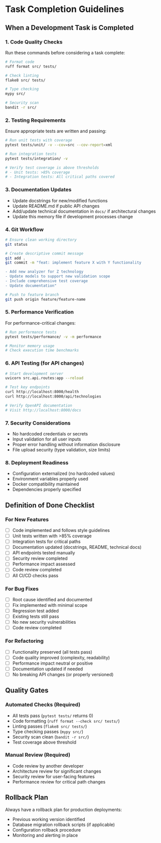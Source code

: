 # Task Completion Guidelines

## When a Development Task is Completed

### 1. Code Quality Checks
Run these commands before considering a task complete:

```bash
# Format code
ruff format src/ tests/

# Check linting
flake8 src/ tests/

# Type checking
mypy src/

# Security scan
bandit -r src/
```

### 2. Testing Requirements
Ensure appropriate tests are written and passing:

```bash
# Run unit tests with coverage
pytest tests/unit/ -v --cov=src --cov-report=xml

# Run integration tests
pytest tests/integration/ -v

# Verify test coverage is above thresholds
# - Unit tests: >85% coverage
# - Integration tests: All critical paths covered
```

### 3. Documentation Updates
- Update docstrings for new/modified functions
- Update README.md if public API changes
- Add/update technical documentation in `docs/` if architectural changes
- Update this memory file if development processes change

### 4. Git Workflow
```bash
# Ensure clean working directory
git status

# Create descriptive commit message
git add .
git commit -m "feat: implement feature X with Y functionality

- Add new analyzer for Z technology
- Update models to support new validation scope
- Include comprehensive test coverage
- Update documentation"

# Push to feature branch
git push origin feature/feature-name
```

### 5. Performance Verification
For performance-critical changes:

```bash
# Run performance tests
pytest tests/performance/ -v -m performance

# Monitor memory usage
# Check execution time benchmarks
```

### 6. API Testing (for API changes)
```bash
# Start development server
uvicorn src.api.routes:app --reload

# Test key endpoints
curl http://localhost:8000/health
curl http://localhost:8000/api/technologies

# Verify OpenAPI documentation
# Visit http://localhost:8000/docs
```

### 7. Security Considerations
- No hardcoded credentials or secrets
- Input validation for all user inputs
- Proper error handling without information disclosure
- File upload security (type validation, size limits)

### 8. Deployment Readiness
- Configuration externalized (no hardcoded values)
- Environment variables properly used
- Docker compatibility maintained
- Dependencies properly specified

## Definition of Done Checklist

### For New Features
- [ ] Code implemented and follows style guidelines
- [ ] Unit tests written with >85% coverage
- [ ] Integration tests for critical paths
- [ ] Documentation updated (docstrings, README, technical docs)
- [ ] API endpoints tested manually
- [ ] Security review completed
- [ ] Performance impact assessed
- [ ] Code review completed
- [ ] All CI/CD checks pass

### For Bug Fixes
- [ ] Root cause identified and documented
- [ ] Fix implemented with minimal scope
- [ ] Regression test added
- [ ] Existing tests still pass
- [ ] No new security vulnerabilities
- [ ] Code review completed

### For Refactoring
- [ ] Functionality preserved (all tests pass)
- [ ] Code quality improved (complexity, readability)
- [ ] Performance impact neutral or positive
- [ ] Documentation updated if needed
- [ ] No breaking API changes (or properly versioned)

## Quality Gates

### Automated Checks (Required)
- All tests pass (`pytest tests/` returns 0)
- Code formatting (`ruff format --check src/ tests/`)
- Linting passes (`flake8 src/ tests/`)
- Type checking passes (`mypy src/`)
- Security scan clean (`bandit -r src/`)
- Test coverage above threshold

### Manual Review (Required)
- Code review by another developer
- Architecture review for significant changes
- Security review for user-facing features
- Performance review for critical path changes

## Rollback Plan
Always have a rollback plan for production deployments:
- Previous working version identified
- Database migration rollback scripts (if applicable)
- Configuration rollback procedure
- Monitoring and alerting in place